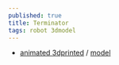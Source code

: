 ```yaml
---
published: true
title: Terminator
tags: robot 3dmodel
---
```

> 

- [animated 3dprinted](https://www.reddit.com/user/OneIdMonSTR) / [model](https://cults3d.com/en/3d-model/various/moving-t-800-terminator-skull)